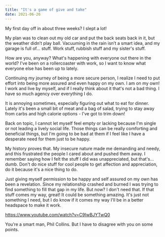 ```yaml
---
title: "It's a game of give and take"
date: 2021-06-26
---
```


My first day off in about three weeks? I slept a lot!

My plan was to clean out my old car and put the back seats back in it, but the weather didn’t play ball. Vacuuming in the rain isn’t a smart idea, and my garage is full of… stuff. Work stuff, rubbish stuff and my sister's stuff.

How are you, anyway? What's happening with everyone out there in the world? I've been on a rollercoaster with work, so I want to know what everyone else has been up to lately.

Continuing my journey of being a more secure person, I realize I need to put effort into being more assured and even happy on my own. I am on my own! I work and live by myself, and if I really think about it that's not a bad thing. I have so much agency over everything I do.

It is annoying sometimes, especially figuring out what to eat for dinner. Lately it's been a small bit of meat and a bag of salad, trying to stay away from carbs and high calorie options - I've got to trim down!

Back on topic, I cannot let myself feel empty or lacking because I'm single or not leading a lively social life. Those things can be really comforting and beneficial things, but I'm going to be bad at them if I feel like I have a desperate need for them just to be happy.

My history proves that. My insecure nature made me demanding and needy, and this frustrated the people I cared about and pushed them away. I remember saying how I felt the stuff I did was unappreciated, but that's… dumb. Don't do nice stuff for cool people to get affection and appreciation, do it because it's a nice thing to do.

Just giving myself permission to be happy and self assured on my own has been a revelation. Since my relationship crashed and burned I was trying to find something to fill that gap in my life. But now? I don't need that. If that stuff comes my way, great! It could be something amazing. It's just not something I need, but I do know if it comes my way I'll be in a better headspace to make it work.

https://www.youtube.com/watch?v=C9IwBJYTwQ0

You’re a smart man, Phil Collins. But I have to disagree with you on some points.
